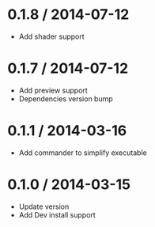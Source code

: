 0.1.8 / 2014-07-12 
==================
 * Add shader support

0.1.7 / 2014-07-12 
==================
 * Add preview support
 * Dependencies version bump

0.1.1 / 2014-03-16 
==================
 * Add commander to simplify executable

0.1.0 / 2014-03-15 
==================

 * Update version
 * Add Dev install support

